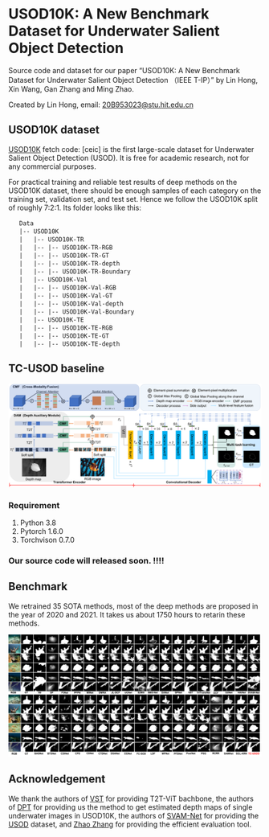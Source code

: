# USOD10K: A New Benchmark Dataset for Underwater Salient Object Detection


Source code and dataset for our paper “USOD10K: A New Benchmark Dataset for Underwater Salient Object Detection （IEEE T-IP）” by Lin Hong,  Xin Wang, Gan Zhang and Ming Zhao.

Created by Lin Hong, email: 20B953023@stu.hit.edu.cn

## USOD10K dataset
[USOD10K](https://pan.baidu.com/s/15sXImJJooDfPF-0cTA6kIg) fetch code: [ceic]  is the first large-scale dataset for Underwater Salient Object Detection (USOD). It is free for academic research, not for any commercial purposes.

For practical training and reliable test results of deep methods on the USOD10K dataset, there should be enough samples of each category on the training set, validation set, and test set. Hence we follow the USOD10K split of roughly 7:2:1. Its folder looks like this:

````
   Data
   |-- USOD10K
   |   |-- USOD10K-TR
   |   |-- |-- USOD10K-TR-RGB
   |   |-- |-- USOD10K-TR-GT
   |   |-- |-- USOD10K-TR-depth
   |   |-- |-- USOD10K-TR-Boundary
   |   |-- USOD10K-Val
   |   |-- |-- USOD10K-Val-RGB
   |   |-- |-- USOD10K-Val-GT
   |   |-- |-- USOD10K-Val-depth
   |   |-- |-- USOD10K-Val-Boundary
   |   |-- USOD10K-TE
   |   |-- |-- USOD10K-TE-RGB
   |   |-- |-- USOD10K-TE-GT
   |   |-- |-- USOD10K-TE-depth
````
## TC-USOD baseline
![](TC-USOD.png)
### Requirement
1. Python 3.8
1. Pytorch 1.6.0
2. Torchvison 0.7.0

### Our source code will released soon. !!!!


## Benchmark
We retrained 35 SOTA methods, most of the deep methods are proposed in the year of 2020 and 2021. It takes us about 1750 hours to retarin these methods. 

![](qualitative_eva.png)

## Acknowledgement
We thank the authors of [VST](https://github.com/yitu-opensource/T2T-ViT) for providing T2T-ViT bachbone, the authors of [DPT](https://github.com/isl-org/DPT) for providing us the method to get estimated depth maps of single underwater images in USOD10K, the authors of [SVAM-Net](http://www.roboticsproceedings.org/rss18/p048.pdf) for providing the [USOD](https://irvlab.cs.umn.edu/resources/usod-dataset) dataset, and [Zhao Zhang](https://github.com/zzhanghub/eval-co-sod) for providing the efficient evaluation tool.



